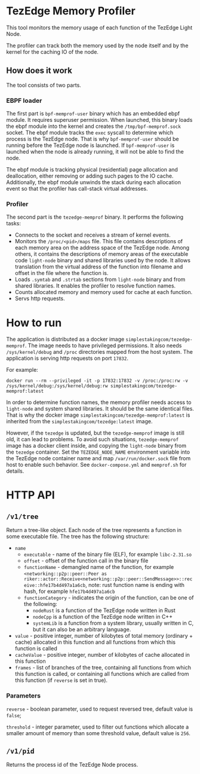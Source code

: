 # TezEdge Memory Profiler

This tool monitors the memory usage of each function of the TezEdge Light Node.

The profiler can track both the memory used by the node itself and by the kernel for the caching IO of the node.

## How does it work

The tool consists of two parts.

### EBPF loader

The first part is `bpf-memprof-user` binary which has an embedded ebpf module. It requires superuser permission. When launched, this binary loads the ebpf module into the kernel and creates the `/tmp/bpf-memprof.sock` socket. The ebpf module tracks the `exec` syscall to determine which process is the TezEdge node. That is why `bpf-memprof-user` should be running before the TezEdge node is launched. If `bpf-memprof-user` is launched when the node is already running, it will not be able to find the node.

The ebpf module is tracking physical (residential) page allocation and deallocation, either removing or adding such pages to the IO cache. Additionally, the ebpf module unwinds the stack during each allocation event so that the profiler has call-stack virtual addresses.

### Profiler

The second part is the `tezedge-memprof` binary. It performs the following tasks:
* Connects to the socket and receives a stream of kernel events.
* Monitors the `/proc/<pid>/maps` file. This file contains descriptions of each memory area on the address space of the TezEdge node. Among others, it contains the descriptions of memory areas of the executable code `light-node` binary and shared libraries used by the node. It allows translation from the virtual address of the function into filename and offset in the file where the function is.
* Loads `.symtab` and `.strtab` sections from `light-node` binary and from shared libraries.
It enables the profiler to resolve function names.
* Counts allocated memory and memory used for cache at each function.
* Servs http requests.

How to run
==========

The application is distributed as a docker image `simplestakingcom/tezedge-memprof`. The image needs to have privileged permissions. It also needs `/sys/kernel/debug` and `/proc` directories mapped from the host system. The application is serving http requests on port `17832`.

For example:

```
docker run --rm --privileged -it -p 17832:17832 -v /proc:/proc:rw -v /sys/kernel/debug:/sys/kernel/debug:rw simplestakingcom/tezedge-memprof:latest
```

In order to determine function names, the memory profiler needs access to `light-node`
and system shared libraries. It should be the same identical files. That is why the docker image
`simplestakingcom/tezedge-memprof:latest` is inherited from the `simplestakingcom/tezedge:latest` image.

However, if the `tezedge` is updated, but the `tezedge-memprof` image is still old, it can lead to problems.
To avoid such situations, `tezedge-memprof` image has a docker client inside, and copying the `light-node` binary from the `tezedge` container. Set the `TEZEDGE_NODE_NAME` environment variable into the TezEdge node container name and map `/var/run/docker.sock` file from host to enable such behavior.
See `docker-compose.yml` and `memprof.sh` for details.

HTTP API
========

## `/v1/tree`

Return a tree-like object. Each node of the tree represents a function in some executable file.
The tree has the following structure:

* `name` 
    * `executable` - name of the binary file (ELF), for example `libc-2.31.so`
    * `offset` - offset of the function call in the binary file
    * `functionName` - demangled name of the function, for example
    `<networking::p2p::peer::Peer as riker::actor::Receive<networking::p2p::peer::SendMessage>>::receive::hfe17b4d497a1a6cb`,
    note: rust function name is ending with hash, for example `hfe17b4d497a1a6cb`
    * `functionCategory` - indicates the origin of the function, can be one of the following:
        * `nodeRust` is a function of the TezEdge node written in Rust
        * `nodeCpp` is a function of the TezEdge node written in C++
        * `systemLib` is a function from a system library, usually written in C,
        but it can also be an arbitrary language.
* `value` - positive integer, number of kilobytes of total memory (ordinary + cache)
allocated in this function and all functions from which this function is called
* `cacheValue` - positive integer, number of kilobytes of cache allocated in this function
* `frames` - list of branches of the tree, containing all functions from which this function is called,
or containing all functions which are called from this function (if `reverse` is set in true).

### Parameters

`reverse` - boolean parameter, used to request reversed tree, default value is `false`;

`threshold` - integer parameter, used to filter out functions which allocate a smaller amount of memory than some threshold value, default value is `256`.

## `/v1/pid`

Returns the process id of the TezEdge Node process.

